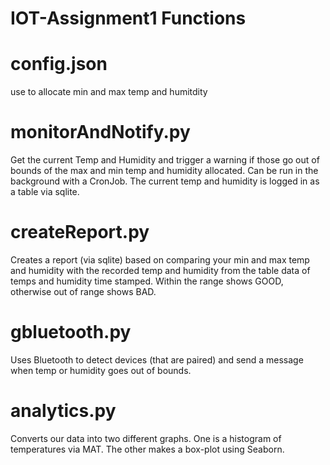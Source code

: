 # IOT-Assignment1 Functions


# config.json
use to allocate min and max temp and humitdity

# monitorAndNotify.py
Get the current Temp and Humidity and trigger a warning if those go out of bounds of the max and min temp and humidity allocated. Can be run in the background with a CronJob. The current temp and humidity is logged in as a table via sqlite.

# createReport.py
Creates a report (via sqlite) based on comparing your min and max temp and humidity with the recorded temp and humidity from the table data of temps and humidity time stamped. Within the range shows GOOD, otherwise out of range shows BAD.

# gbluetooth.py
Uses Bluetooth to detect devices (that are paired) and send a message when temp or humidity goes out of bounds.

# analytics.py
Converts our data into two different graphs. 
One is a histogram of temperatures via MAT. 
The other makes a box-plot using Seaborn.
